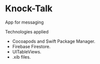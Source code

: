 # Knock-Talk
App for messaging

Technologies applied
- Cocoapods and Swift Package Manager.
- Firebase Firestore.
- UITableViews.
- .xib files.
